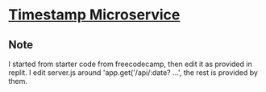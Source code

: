 
# [Timestamp Microservice](https://www.freecodecamp.org/learn/apis-and-microservices/apis-and-microservices-projects/timestamp-microservice)

## Note
I started from starter code from freecodecamp, then edit it as provided in replit. I edit server.js around 'app.get('/api/:date? ...', the rest is provided by them.
